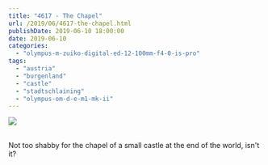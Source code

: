 ```yaml
---
title: "4617 - The Chapel"
url: /2019/06/4617-the-chapel.html
publishDate: 2019-06-10 18:00:00
date: 2019-06-10
categories: 
  - "olympus-m-zuiko-digital-ed-12-100mm-f4-0-is-pro"
tags: 
  - "austria"
  - "burgenland"
  - "castle"
  - "stadtschlaining"
  - "olympus-om-d-e-m1-mk-ii"
---
```

<div class="container">
<div class="center"><a target="_blank" href="https://d25zfm9zpd7gm5.cloudfront.net/1200x1200/2018/20180402_114118_lr.jpg"><img class="webfeedsFeaturedVisual" src="https://d25zfm9zpd7gm5.cloudfront.net/0600x0600/2018/20180402_114118_lr.jpg" /></a></div>
</div>
<br />

Not too shabby for the chapel of a small castle at the end of the
world, isn't it?
